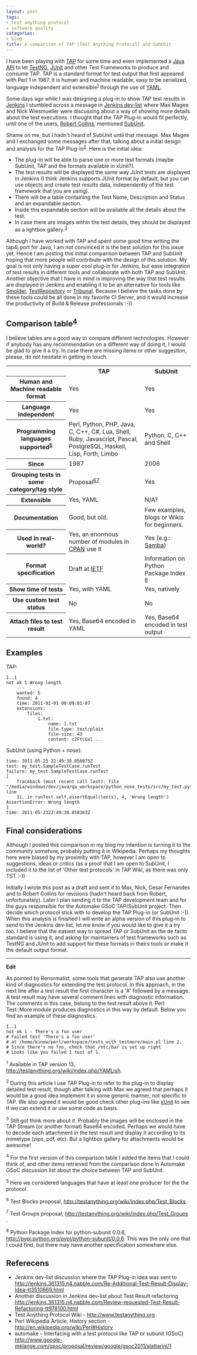 ```yaml
---
layout: post
tags:
- test anything protocol
- software quality
categories:
- blog
title: A comparison of TAP (Test Anything Protocol) and SubUnit
---
```


<p>
    I have been playing with <a href="http://www.testanything.org">TAP</a> for some time and even implemented a <a
        href="http://www.tap4j.org">Java API</a> to let <a href="http://www.testng.org">TestNG</a>, <a
        href="http://www.junit.org">JUnit</a> and other Test Frameworks to produce and consume TAP. TAP is a standard
    format for test output that first appeared with Perl 1 in 1987. It is human and machine readable, easy to be
    serialized, language independent and extensible<sup><a href="#1">1</a></sup> through the use of <a
        href="http://www.yaml.org">YAML</a>.
</p>

<p>
    Some days ago while I was designing a plug-in to show TAP test results in <a href="http://www.jenkins-ci.org">Jenkins</a>
    I stumbled across a message in <a href="http://jenkins.361315.n4.nabble.com/Jenkins-dev-f387835.html">Jenkins
        dev-list</a> where Max Magee and Nick Wiesmueller were discussing about a way of showing more details about the test
    executions. I thought that the TAP Plug-in would fit perfectly, until one of the users, <a
        href="https://launchpad.net/~lifeless">Robert Collins</a>, mentioned <a href="https://launchpad.net/subunit">SubUnit</a>.
</p>

<p>
    Shame on me, but I hadn't heard of SubUnit until that message. Max Magee and I exchanged some messages after that,
    talking about a initial design and analysis for the TAP Plug-in<sup><a href="#2">2</a></sup>. Here is the initial
    idea:
<p>
<ul>
    <li>The plug-in will be able to parse one or more test formats (maybe SubUnit, TAP and the formats available in
        xUnit?).</li>
    <li>The test results will be displayed the same way JUnit tests are displayed in Jenkins (I think Jenkins
        supports JUnit format by default, but you can use objects and create test results data, independently of the
        test framework that you are using).</li>
    <li>There will be a table containing the Test Name, Description and Status and an expandable section.</li>
    <li>Inside this expandable section will be available all the details about the test.</li>
    <li>In case there are images within the test details, they should be displayed as a lightbox gallery.<sup><a
            href="#3">3</a></sup></li>
</ul>
<p>
    Although I have worked with TAP and spent some good time writing the tap4j port for Java, I am not convinced it is
    the best solution for this issue yet. Hence I am posting this initial comparison between TAP and SubUnit hoping that
    more people will contribute with the design of this solution. My goal is not only having a super cool plug-in for
    Jenkins, but ease integration of test results in different tools and collaborate with both TAP and SubUnit. Another
    objective that I have in mind is improving the way that test results are displayed in Jenkins and enabling it to be
    an alternative for tools like <a href="http://sourceforge.net/projects/smolder/">Smolder</a>, <a
        href="https://launchpad.net/testrepository">TestRepository</a> or <a href="https://launchpad.net/tribunal">Tribunal</a>.
    Because I believe the tasks done by these tools could be all done in my favorite CI Server, and it would increase
    the productivity of Build &amp; Release professionals :-))
</p>

<!--more-->
<h2>
    Comparison table<sup><a href="#4">4</a></sup>
</h2>
<p>I believe tables are a good way to compare different technologies. However if anybody has any recommendation on a
    different way of doing it, I would be glad to give it a try. In case there are missing items or other suggestion,
    please, do not hesitate in getting in touch.</p>
<table class='table table-bordered table-hover table-striped'>
    <tbody>
        <tr>
            <th></th>
            <th class="center">TAP</th>
            <th class="center">SubUnit</th>
        </tr>
        <tr>
            <th>Human and Machine readable format</th>
            <td class="center">Yes</td>
            <td class="center">Yes</td>
        </tr>
        <tr>
            <th>Language independent</th>
            <td class="center">Yes</td>
            <td class="center">Yes</td>
        </tr>
        <tr>
            <th>Programming languages supported<sup><a href="#5">5</a></sup></th>
            <td class="center">Perl, Python, PHP, Java, C, C++, C#, Lua, Shell, Ruby, Javascript, Pascal,
                PostgreSQL, Haskell, Lisp, Forth, Limbo</td>
            <td class="center">Python, C, C++ and Shell</td>
        </tr>
        <tr>
            <th>Since</th>
            <td class="center">1987</td>
            <td class="center">2006</td>
        </tr>
        <tr>
            <th>Grouping tests in some category/tag style</th>
            <td class="center">Proposal<sup><a href="#6">6</a></sup><sup><a href="#7">7</a></sup></td>
            <td class="center">Yes</td>
        </tr>
        <tr>
            <th>Extensible</th>
            <td class="center">Yes, YAML</td>
            <td class="center">N/A?</td>
        </tr>
        <tr>
            <th>Documentation</th>
            <td class="center">Good, but old.</td>
            <td class="center">Few examples, blogs or Wikis for beginners.</td>
        </tr>
        <tr>
            <th>Used in real-world?</th>
            <td class="center">Yes, an enormous number of modules in <a href="http://www.cpan.org/">CPAN</a> use it
            </td>
            <td class="center">Yes (e.g.: <a href="http://www.samba.org/">Samba</a>)
            </td>
        </tr>
        <tr>
            <th>Format specification</th>
            <td class="center">Draft at <a
                href="http://testanything.org/wiki/index.php/TAP_at_IETF:_Draft_Standard">IETF</a></td>
            <td class="center">Information on Python Package Index <sup><a href="#8">8</a></sup></td>
        </tr>
        <tr>
            <th>Show time of tests</th>
            <td class="center">Yes, with YAML</td>
            <td class="center">Yes, natively</td>
        </tr>
        <tr>
            <th>Use custom test status</th>
            <td class="center">No</td>
            <td class="center">No</td>
        </tr>
        <tr>
            <th>Attach files to test result</th>
            <td class="center">Yes, Base64 encoded in YAML</td>
            <td class="center">Yes, Base64 encoded in test output</td>
        </tr>
    </tbody>
</table>

<h2>Examples</h2>

TAP: 
```shell
1..1
not ok 1 Wrong length 
    ---
    wanted: 5
    found: 4
    time: 2011-02-01 00:09:01-07
    extensions: 
        files: 
            1.txt:
                name: 1.txt 
                file-type: text/plain 
                file-size: 43 
                content: c2FtcGxl ...
```

SubUnit (using Python + nose): 
```shell
time: 2011-05-23 22:49:38.856075Z
test: my_test.SampleTestCase.runTest 
failure: my_test.SampleTestCase.runTest 
[ 
    Traceback (most recent call last): File "/media/windows/dev/java/qa_workspace/python_nose_tests/src/my_test.py", line
    11, in runTest self.assertEqual(len(s), 4, 'Wrong length') AssertionError: Wrong length 
] 
time: 2011-05-2322:49:38.858163Z
```

<h2>Final considerations</h2>

<p>Although I posted this comparison in my blog my intention is turning it to the community somehow, probably putting it in
Wikipedia. Perhaps my thoughts here were biased by my proximity with TAP, however I am open to suggestions, ideas or
critics (as a proof that I am open to SubUnit, I included it to the list of 'Other test protocols' in TAP Wiki, as there
was only TST :-))</p>

<p>Initially I wrote this post as a draft and sent it to Max, Nick, Cesar Fernandes and to Robert Collins for 
revisions (hadn't heard back from Robert, unfortunately). Later I plan sending it to the TAP
development team and for the guys responsible for the Automake GSoC TAP/SubUnit project. Then decide which protocol
stick with to develop the TAP Plug-in (or SubUnit :-)). When this analysis is finished I will write an alpha version of
this plug-in to send to the Jenkins dev-list, let me know if you would like to give it a try too. I believe that the
easiest way to spread TAP or SubUnit as the de facto standard is using it, and asking for maintainers of test frameworks
such as TestNG and JUnit to add support for these formats in theirs tools or make it the default output format.

<hr/>

<p><strong>Edit</strong></p>

<p>As pointed by Renormalist, some tools that generate TAP also use another kind of diagnostics for extending the
    test protocol. In this approach, in the next line after a test result the first character is a '#' followed by a
    message. A test result may have several comment lines with diagnostic information. The comments in this case, belong
    to the test result above it. Perl Test::More module produces diagnostics in this way by default. Below you find an
    example of these diagnostics.</p>

```shell
1..1 
not ok 1 - There's a foo user 
# Failed test 'There's a foo user' 
# at /home/kinow/perl/workspace/tests_with_testmore/main.pl line 2. 
# Since there's no foo, check that /etc/bar is set up right 
# Looks like you failed 1 test of 1.
```

<sup><a name="1"></a>1</sup>
Available in TAP version 13, http://testanything.org/wiki/index.php/YAMLish.

<sup><a name="2"></a>2</sup>
During this article I use TAP Plug-in to refer to the plug-in to display detailed test result, though after talking with
Max we agreed that perhaps it would be a good idea implement it in some generic manner, not specific to TAP. We also
agreed it would be good check other plug-ins like
<a href="https://wiki.jenkins-ci.org/display/JENKINS/xUnit+Plugin">xUnit</a>
to see if we can extend it or use some code as basis.

<sup><a name="3"></a>3</sup>
Still got think more about it. Probably the images will be enclosed in the TAP Stream (or another format) Base64
encoded. Perhaps we would have to decode each attachment in the test result and display it according to its mimetype
(zips, pdf, etc). But a lightbox gallery for attachments would be awesome!

<sup><a name="4"></a>4</sup>
For the first version of this comparison table I added the items that I could think of, and other items retrieved from
the comparison done in Automake GSoC discussion list about the choice between TAP and SubUnit.

<sup><a name="5"></a>5</sup>
Here we considered languages that have at least one producer for the the protocol.

<sup><a name="6"></a>6</sup>
Test Blocks proposal,
<a href="http://testanything.org/wiki/index.php/Test_Blocks">http://testanything.org/wiki/index.php/Test_Blocks</a>
.

<sup><a name="7"></a>7</sup>
Test Groups proposal,
<a href="http://testanything.org/wiki/index.php/Test_Groups">http://testanything.org/wiki/index.php/Test_Groups</a>
.

<sup><a name="8"></a>8</sup>
Python Package Index for python-subunit 0.0.6,
<a href="http://pypi.python.org/pypi/python-subunit/0.0.6">http://pypi.python.org/pypi/python-subunit/0.0.6. This
    was the only one that I could find, but there may have another specification somewhere else.</a>

<h2>Referecens</h2>

* Jenkins dev-list discussion where the TAP Plug-in idea was sent to
<a href="http://jenkins.361315.n4.nabble.com/Re-Additional-Test-Result-Display-Idea-tt3510669.html">http://jenkins.361315.n4.nabble.com/Re-Additional-Test-Result-Display-Idea-tt3510669.html</a>
* Another discussion in Jenkins dev-list about Test Result refactoring
<a href="http://jenkins.361315.n4.nabble.com/Review-requested-Test-Result-Refactoring-tt978100.html">http://jenkins.361315.n4.nabble.com/Review-requested-Test-Result-Refactoring-tt978100.html</a>
* Test Anything Protocol Wiki -
<a href="http://www.testanything.org">http://www.testanything.org</a>
* Perl Wikipedia Article, History section -
<a href="http://en.wikipedia.org/wiki/Perl#History">http://en.wikipedia.org/wiki/Perl#History</a>
* automake - Interfacing with a test protocol like TAP or subunit (GSoC)
<a href="http://www.google-melange.com/gsoc/proposal/review/google/gsoc2011/slattarini/1">http://www.google-melange.com/gsoc/proposal/review/google/gsoc2011/slattarini/1</a>
